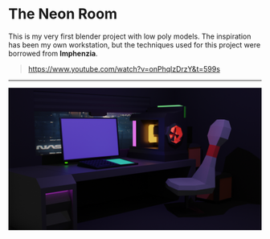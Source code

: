 # The Neon Room
This is my very first blender project with low poly models.
The inspiration has been my own workstation, but the techniques used for this project were borrowed from **Imphenzia**.
> https://www.youtube.com/watch?v=onPhqlzDrzY&t=599s

*** 

![room](./room.png)